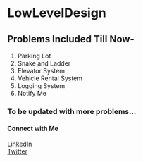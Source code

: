 # LowLevelDesign

## Problems Included Till Now-

1. Parking Lot
2. Snake and Ladder
3. Elevator System
4. Vehicle Rental System
5. Logging System
6. Notify Me



### To be updated with more problems...

#### Connect with Me

[LinkedIn](https://www.linkedin.com/in/swati-jha2906)\
[Twitter](https://twitter.com/this_is_swati_)
